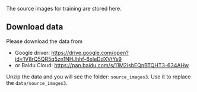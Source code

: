 The source images for training are stored here.

## Download data

Please download the data from
* Google driver: https://drive.google.com/open?id=1V8rQ5QR5q5zn1NHJhhf-6xIeDdXVtYs9
* or Baidu Cloud: https://pan.baidu.com/s/11M2isbEQnBTQHT3-634AHw

Unzip the data and you will see the folder: `source_images3`. Use it to replace the `data/source_images3`.


